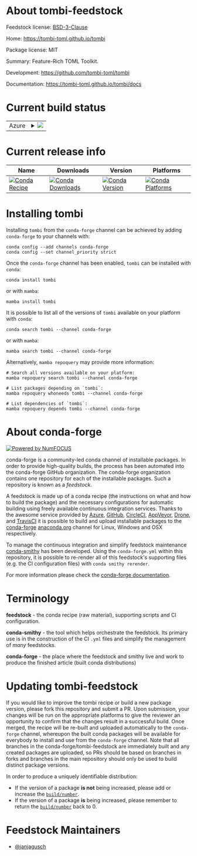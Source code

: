 About tombi-feedstock
=====================

Feedstock license: [BSD-3-Clause](https://github.com/conda-forge/tombi-feedstock/blob/main/LICENSE.txt)

Home: https://tombi-toml.github.io/tombi

Package license: MIT

Summary: Feature-Rich TOML Toolkit.

Development: https://github.com/tombi-toml/tombi

Documentation: https://tombi-toml.github.io/tombi/docs

Current build status
====================


<table>
    
  <tr>
    <td>Azure</td>
    <td>
      <details>
        <summary>
          <a href="https://dev.azure.com/conda-forge/feedstock-builds/_build/latest?definitionId=26026&branchName=main">
            <img src="https://dev.azure.com/conda-forge/feedstock-builds/_apis/build/status/tombi-feedstock?branchName=main">
          </a>
        </summary>
        <table>
          <thead><tr><th>Variant</th><th>Status</th></tr></thead>
          <tbody><tr>
              <td>linux_64</td>
              <td>
                <a href="https://dev.azure.com/conda-forge/feedstock-builds/_build/latest?definitionId=26026&branchName=main">
                  <img src="https://dev.azure.com/conda-forge/feedstock-builds/_apis/build/status/tombi-feedstock?branchName=main&jobName=linux&configuration=linux%20linux_64_" alt="variant">
                </a>
              </td>
            </tr><tr>
              <td>osx_64</td>
              <td>
                <a href="https://dev.azure.com/conda-forge/feedstock-builds/_build/latest?definitionId=26026&branchName=main">
                  <img src="https://dev.azure.com/conda-forge/feedstock-builds/_apis/build/status/tombi-feedstock?branchName=main&jobName=osx&configuration=osx%20osx_64_" alt="variant">
                </a>
              </td>
            </tr><tr>
              <td>win_64</td>
              <td>
                <a href="https://dev.azure.com/conda-forge/feedstock-builds/_build/latest?definitionId=26026&branchName=main">
                  <img src="https://dev.azure.com/conda-forge/feedstock-builds/_apis/build/status/tombi-feedstock?branchName=main&jobName=win&configuration=win%20win_64_" alt="variant">
                </a>
              </td>
            </tr>
          </tbody>
        </table>
      </details>
    </td>
  </tr>
</table>

Current release info
====================

| Name | Downloads | Version | Platforms |
| --- | --- | --- | --- |
| [![Conda Recipe](https://img.shields.io/badge/recipe-tombi-green.svg)](https://anaconda.org/conda-forge/tombi) | [![Conda Downloads](https://img.shields.io/conda/dn/conda-forge/tombi.svg)](https://anaconda.org/conda-forge/tombi) | [![Conda Version](https://img.shields.io/conda/vn/conda-forge/tombi.svg)](https://anaconda.org/conda-forge/tombi) | [![Conda Platforms](https://img.shields.io/conda/pn/conda-forge/tombi.svg)](https://anaconda.org/conda-forge/tombi) |

Installing tombi
================

Installing `tombi` from the `conda-forge` channel can be achieved by adding `conda-forge` to your channels with:

```
conda config --add channels conda-forge
conda config --set channel_priority strict
```

Once the `conda-forge` channel has been enabled, `tombi` can be installed with `conda`:

```
conda install tombi
```

or with `mamba`:

```
mamba install tombi
```

It is possible to list all of the versions of `tombi` available on your platform with `conda`:

```
conda search tombi --channel conda-forge
```

or with `mamba`:

```
mamba search tombi --channel conda-forge
```

Alternatively, `mamba repoquery` may provide more information:

```
# Search all versions available on your platform:
mamba repoquery search tombi --channel conda-forge

# List packages depending on `tombi`:
mamba repoquery whoneeds tombi --channel conda-forge

# List dependencies of `tombi`:
mamba repoquery depends tombi --channel conda-forge
```


About conda-forge
=================

[![Powered by
NumFOCUS](https://img.shields.io/badge/powered%20by-NumFOCUS-orange.svg?style=flat&colorA=E1523D&colorB=007D8A)](https://numfocus.org)

conda-forge is a community-led conda channel of installable packages.
In order to provide high-quality builds, the process has been automated into the
conda-forge GitHub organization. The conda-forge organization contains one repository
for each of the installable packages. Such a repository is known as a *feedstock*.

A feedstock is made up of a conda recipe (the instructions on what and how to build
the package) and the necessary configurations for automatic building using freely
available continuous integration services. Thanks to the awesome service provided by
[Azure](https://azure.microsoft.com/en-us/services/devops/), [GitHub](https://github.com/),
[CircleCI](https://circleci.com/), [AppVeyor](https://www.appveyor.com/),
[Drone](https://cloud.drone.io/welcome), and [TravisCI](https://travis-ci.com/)
it is possible to build and upload installable packages to the
[conda-forge](https://anaconda.org/conda-forge) [anaconda.org](https://anaconda.org/)
channel for Linux, Windows and OSX respectively.

To manage the continuous integration and simplify feedstock maintenance
[conda-smithy](https://github.com/conda-forge/conda-smithy) has been developed.
Using the ``conda-forge.yml`` within this repository, it is possible to re-render all of
this feedstock's supporting files (e.g. the CI configuration files) with ``conda smithy rerender``.

For more information please check the [conda-forge documentation](https://conda-forge.org/docs/).

Terminology
===========

**feedstock** - the conda recipe (raw material), supporting scripts and CI configuration.

**conda-smithy** - the tool which helps orchestrate the feedstock.
                   Its primary use is in the construction of the CI ``.yml`` files
                   and simplify the management of *many* feedstocks.

**conda-forge** - the place where the feedstock and smithy live and work to
                  produce the finished article (built conda distributions)


Updating tombi-feedstock
========================

If you would like to improve the tombi recipe or build a new
package version, please fork this repository and submit a PR. Upon submission,
your changes will be run on the appropriate platforms to give the reviewer an
opportunity to confirm that the changes result in a successful build. Once
merged, the recipe will be re-built and uploaded automatically to the
`conda-forge` channel, whereupon the built conda packages will be available for
everybody to install and use from the `conda-forge` channel.
Note that all branches in the conda-forge/tombi-feedstock are
immediately built and any created packages are uploaded, so PRs should be based
on branches in forks and branches in the main repository should only be used to
build distinct package versions.

In order to produce a uniquely identifiable distribution:
 * If the version of a package **is not** being increased, please add or increase
   the [``build/number``](https://docs.conda.io/projects/conda-build/en/latest/resources/define-metadata.html#build-number-and-string).
 * If the version of a package **is** being increased, please remember to return
   the [``build/number``](https://docs.conda.io/projects/conda-build/en/latest/resources/define-metadata.html#build-number-and-string)
   back to 0.

Feedstock Maintainers
=====================

* [@janjagusch](https://github.com/janjagusch/)

